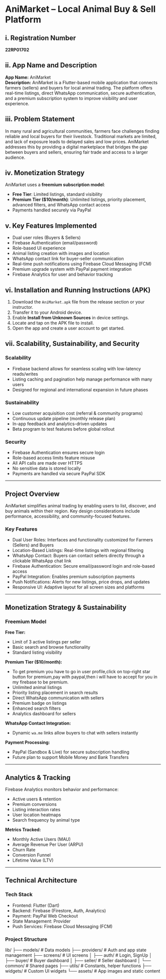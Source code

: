 # AniMarket – Local Animal Buy & Sell Platform

## i. Registration Number
**22RP01702**

## ii. App Name and Description
**App Name:** AniMarket  
**Description:** AniMarket is a Flutter-based mobile application that connects farmers (sellers) and buyers for local animal trading. The platform offers real-time listings, direct WhatsApp communication, secure authentication, and a premium subscription system to improve visibility and user experience.

## iii. Problem Statement
In many rural and agricultural communities, farmers face challenges finding reliable and local buyers for their livestock. Traditional markets are limited, and lack of exposure leads to delayed sales and low prices. AniMarket addresses this by providing a digital marketplace that bridges the gap between buyers and sellers, ensuring fair trade and access to a larger audience.

## iv. Monetization Strategy
AniMarket uses a **freemium subscription model**:
- **Free Tier**: Limited listings, standard visibility
- **Premium Tier ($10/month)**: Unlimited listings, priority placement, advanced filters, and WhatsApp contact access
- Payments handled securely via PayPal

## v. Key Features Implemented
- Dual user roles (Buyers & Sellers)
- Firebase Authentication (email/password)
- Role-based UI experience
- Animal listing creation with images and location
- WhatsApp contact link for buyer-seller communication
- Real-time push notifications using Firebase Cloud Messaging (FCM)
- Premium upgrade system with PayPal payment integration
- Firebase Analytics for user and behavior tracking

## vi. Installation and Running Instructions (APK)
1. Download the `AniMarket.apk` file from the release section or your instructor.
2. Transfer it to your Android device.
3. Enable **Install from Unknown Sources** in device settings.
4. Locate and tap on the APK file to install.
5. Open the app and create a user account to get started.

## vii. Scalability, Sustainability, and Security

### Scalability
- Firebase backend allows for seamless scaling with low-latency reads/writes
- Listing caching and pagination help manage performance with many users
- Designed for regional and international expansion in future phases

### Sustainability
- Low customer acquisition cost (referral & community programs)
- Continuous update pipeline (monthly release plan)
- In-app feedback and analytics-driven updates
- Beta program to test features before global rollout

### Security
- Firebase Authentication ensures secure login
- Role-based access limits feature misuse
- All API calls are made over HTTPS
- No sensitive data is stored locally
- Payments are handled via secure PayPal SDK

---

## Project Overview

AniMarket simplifies animal trading by enabling users to list, discover, and buy animals within their region. Key design considerations include performance, accessibility, and community-focused features.

### Key Features

- Dual User Roles: Interfaces and functionality customized for Farmers (Sellers) and Buyers
- Location-Based Listings: Real-time listings with regional filtering
- WhatsApp Contact: Buyers can contact sellers directly through a clickable WhatsApp chat link
- Firebase Authentication: Secure email/password login and role-based access
- PayPal Integration: Enables premium subscription payments
- Push Notifications: Alerts for new listings, price drops, and updates
- Responsive UI: Adaptive layout for all screen sizes and platforms

---

## Monetization Strategy & Sustainability

### Freemium Model

**Free Tier:**
- Limit of 3 active listings per seller
- Basic search and browse functionality
- Standard listing visibility

**Premium Tier ($10/month):**
- To get premium you have to go in user profile,click on top-right star button for premium,pay with paypal,then i will have to accept for you in my firebase to be premium.
- Unlimited animal listings
- Priority listing placement in search results
- Direct WhatsApp communication with sellers
- Premium badge on listings
- Enhanced search filters
- Analytics dashboard for sellers

**WhatsApp Contact Integration:**
- Dynamic `wa.me` links allow buyers to chat with sellers instantly

**Payment Processing:**
- PayPal (Sandbox & Live) for secure subscription handling
- Future plan to support Mobile Money and Bank Transfers

---

## Analytics & Tracking

Firebase Analytics monitors behavior and performance:

- Active users & retention
- Premium conversions
- Listing interaction rates
- User location heatmaps
- Search frequency by animal type

**Metrics Tracked:**
- Monthly Active Users (MAU)
- Average Revenue Per User (ARPU)
- Churn Rate
- Conversion Funnel
- Lifetime Value (LTV)

---

## Technical Architecture

### Tech Stack

- Frontend: Flutter (Dart)
- Backend: Firebase (Firestore, Auth, Analytics)
- Payment: PayPal Web Checkout
- State Management: Provider
- Push Services: Firebase Cloud Messaging (FCM)

### Project Structure

lib/
├── models/ # Data models
├── providers/ # Auth and app state management
├── screens/ # UI screens
│ ├── auth/ # Login, SignUp
│ ├── buyer/ # Buyer dashboard
│ ├── seller/ # Seller dashboard
│ └── common/ # Shared pages
├── utils/ # Constants, helper functions
├── widgets/ # Custom UI widgets
└── assets/ # App images and static content